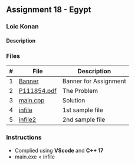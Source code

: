 ## Assignment 18 - Egypt

### Loic Konan

#### Description

### Files

|   #   | File                       | Description           |
| :---: | -------------------------- | --------------------- |
|   1   | [Banner](Banner)           | Banner for Assignment |
|   2   | [P111854.pdf](P111854.pdf) | The Problem           |
|   3   | [main.cpp](main.cpp)       | Solution              |
|   4   | [infile](infile)           | 1st sample file       |
|   5   | [infile2](infile2)         | 2nd sample file       |

### Instructions

- Complied using **VScode** and **C++ 17**
- main.exe < infile
